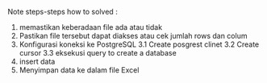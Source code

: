 Note steps-steps how to solved :
1. memastikan keberadaan file ada atau tidak
2. Pastikan file tersebut dapat diakses atau cek jumlah rows dan colum
3. Konfigurasi koneksi ke PostgreSQL
3.1 Create posgrest clinet
3.2 Create cursor
3.3 eksekusi query to create a database
4. insert data
5. Menyimpan data ke dalam file Excel
